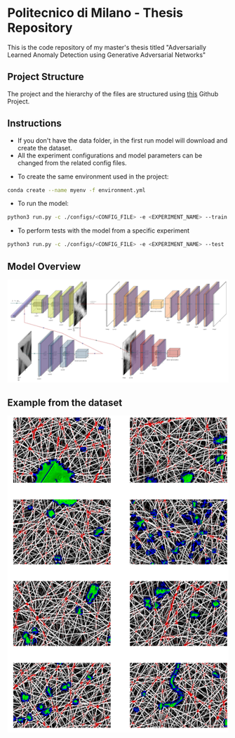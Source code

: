 # Politecnico di Milano - Thesis Repository
This is the code repository of my master's thesis titled "Adversarially Learned Anomaly Detection using Generative Adversarial Networks"

## Project Structure

The project and the hierarchy of the files are structured using [this](https://github.com/MrGemy95/Tensorflow-Project-Template) Github Project.

## Instructions

- If you don't have the data folder, in the first run model will download and create the dataset.
- All the experiment configurations and model parameters can be changed from the related config files.
* To create the same environment used in the project: 

```bash
conda create --name myenv -f environment.yml
```

* To run the model:

```bash
python3 run.py -c ./configs/<CONFIG_FILE> -e <EXPERIMENT_NAME> --train
```

* To perform tests with the model from a specific experiment
```bash
python3 run.py -c ./configs/<CONFIG_FILE> -e <EXPERIMENT_NAME> --test
```

## Model Overview

![](Experiments/sencebgan.png)

## Example from the dataset 

![](Experiments/test.png)
